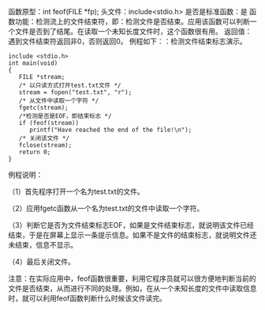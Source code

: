 函数原型：int feof(FILE *fp);
头文件：include<stdio.h>
是否是标准函数：是
函数功能：检测流上的文件结束符，即：检测文件是否结束。应用该函数可以判断一个文件是否到了结尾。在读取一个未知长度文件时，这个函数很有用。
返回值：遇到文件结束符返回非0，否则返回0。
例程如下：：检测文件结束标志演示。
```  
include <stdio.h>
int main(void)
{
   FILE *stream;
   /* 以只读方式打开test.txt文件 */
   stream = fopen("test.txt", "r");
   /* 从文件中读取一个字符 */
   fgetc(stream);
   /*检测是否是EOF，即结束标志 */
   if (feof(stream))
      printf("Have reached the end of the file!\n");
   /* 关闭该文件 */
   fclose(stream);
   return 0;
}
```

例程说明：

（1）首先程序打开一个名为test.txt的文件。

（2）应用fgetc函数从一个名为test.txt的文件中读取一个字符。

（3）判断它是否为文件结束标志EOF，如果是文件结束标志，就说明该文件已经结束，于是在屏幕上显示一条提示信息。如果不是文件的结束标志，就说明文件还未结束，信息不显示。

（4）最后关闭文件。

注意：在实际应用中，feof函数很重要，利用它程序员就可以很方便地判断当前的文件是否结束，从而进行不同的处理。例如，在从一个未知长度的文件中读取信息时，就可以利用feof函数判断什么时候该文件读完。
